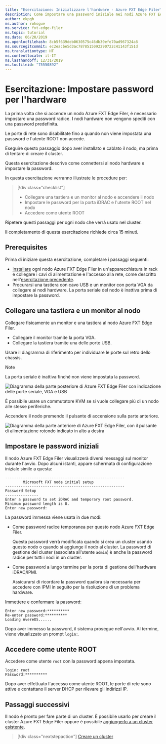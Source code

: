 ```yaml
---
title: "Esercitazione: Inizializzare l'hardware - Azure FXT Edge Filer"
description: Come impostare una password iniziale nei nodi Azure FXT Edge Filer
author: ekpgh
ms.author: rohogue
ms.service: fxt-edge-filer
ms.topic: tutorial
ms.date: 06/20/2019
ms.openlocfilehash: 8cb5f639deb0630575c46db30efe70ad967324a8
ms.sourcegitcommit: ec2eacbe5d3ac7878515092290722c41143f151d
ms.translationtype: HT
ms.contentlocale: it-IT
ms.lasthandoff: 12/31/2019
ms.locfileid: "75550892"
---
```

# <a name="tutorial-set-hardware-passwords"></a>Esercitazione: Impostare password per l'hardware

La prima volta che si accende un nodo Azure FXT Edge Filer, è necessario impostare una password radice. I nodi hardware non vengono spediti con una password predefinita. 

Le porte di rete sono disabilitate fino a quando non viene impostata una password e l'utente ROOT non accede.

Eseguire questo passaggio dopo aver installato e cablato il nodo, ma prima di tentare di creare il cluster. 

Questa esercitazione descrive come connettersi al nodo hardware e impostare la password. 

In questa esercitazione verranno illustrate le procedure per: 

> [!div class="checklist"]
> * Collegare una tastiera e un monitor al nodo e accendere il nodo
> * Impostare le password per la porta iDRAC e l'utente ROOT nel nodo
> * Accedere come utente ROOT 

Ripetere questi passaggi per ogni nodo che verrà usato nel cluster. 

Il completamento di questa esercitazione richiede circa 15 minuti. 

## <a name="prerequisites"></a>Prerequisites

Prima di iniziare questa esercitazione, completare i passaggi seguenti: 

* [Installare](fxt-install.md) ogni nodo Azure FXT Edge Filer in un'apparecchiatura in rack e collegare i cavi di alimentazione e l'accesso alla rete, come descritto nell'[esercitazione precedente](fxt-network-power.md). 
* Procurarsi una tastiera con cavo USB e un monitor con porta VGA da collegare ai nodi hardware. La porta seriale del nodo è inattiva prima di impostare la password.

## <a name="connect-a-keyboard-and-monitor-to-the-node"></a>Collegare una tastiera e un monitor al nodo

Collegare fisicamente un monitor e una tastiera al nodo Azure FXT Edge Filer. 

* Collegare il monitor tramite la porta VGA.
* Collegare la tastiera tramite una delle porte USB. 

Usare il diagramma di riferimento per individuare le porte sul retro dello chassis. 

> [!NOTE]
> La porta seriale è inattiva finché non viene impostata la password. 

![Diagramma della parte posteriore di Azure FXT Edge Filer con indicazione delle porte seriale, VGA e USB](media/fxt-back-serial-vga-usb.png)

È possibile usare un commutatore KVM se si vuole collegare più di un nodo alle stesse periferiche. 

Accendere il nodo premendo il pulsante di accensione sulla parte anteriore. 

![Diagramma della parte anteriore di Azure FXT Edge Filer, con il pulsante di alimentazione rotondo indicato in alto a destra](media/fxt-front-annotated.png)

## <a name="set-initial-passwords"></a>Impostare le password iniziali 

Il nodo Azure FXT Edge Filer visualizzerà diversi messaggi sul monitor durante l'avvio. Dopo alcuni istanti, appare schermata di configurazione iniziale simile a questa:

```
------------------------------------------------------
        Microsoft FXT node initial setup
------------------------------------------------------
Password Setup
---------------
Enter a password to set iDRAC and temporary root password.
Minimum password length is 8.
Enter new password:
```

La password immessa viene usata in due modi: 

* Come password radice temporanea per questo nodo Azure FXT Edge Filer. 

  Questa password verrà modificata quando si crea un cluster usando questo nodo o quando si aggiunge il nodo al cluster. La password di gestione del cluster (associata all'utente ``admin``) è anche la password radice per tutti i nodi in un cluster.

* Come password a lungo termine per la porta di gestione dell'hardware iDRAC/IPMI.

  Assicurarsi di ricordare la password qualora sia necessaria per accedere con IPMI in seguito per la risoluzione di un problema hardware.

Immettere e confermare la password: 

```
Enter new password:**********
Re-enter password:**********
Loading AvereOS......
```

Dopo aver immesso la password, il sistema prosegue nell'avvio. Al termine, viene visualizzato un prompt ``login:``. 

## <a name="sign-in-as-root"></a>Accedere come utente ROOT

Accedere come utente ``root`` con la password appena impostata. 

```
login: root
Password:**********
```

Dopo aver effettuato l'accesso come utente ROOT, le porte di rete sono attive e contattano il server DHCP per rilevare gli indirizzi IP. 

## <a name="next-steps"></a>Passaggi successivi

Il nodo è pronto per fare parte di un cluster. È possibile usarlo per creare il cluster Azure FXT Edge Filer oppure è possibile [aggiungerlo a un cluster esistente](fxt-add-nodes.md). 

> [!div class="nextstepaction"]
> [Creare un cluster](fxt-cluster-create.md)
